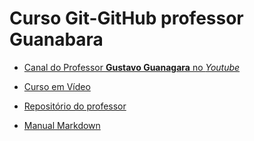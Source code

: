 # Curso Git-GitHub professor Guanabara

* [Canal do Professor **Gustavo Guanagara** no *Youtube*](https://www.youtube.com/user/cursosemvideo)

* [Curso em Vídeo](https://www.cursoemvideo.com/)

* [Repositório do professor](https://github.com/gustavoguanabara/)

* [Manual Markdown](https://github.com/gustavoguanabara/git-github/blob/master/manuais-PDF/guia-markdown.pdf)
